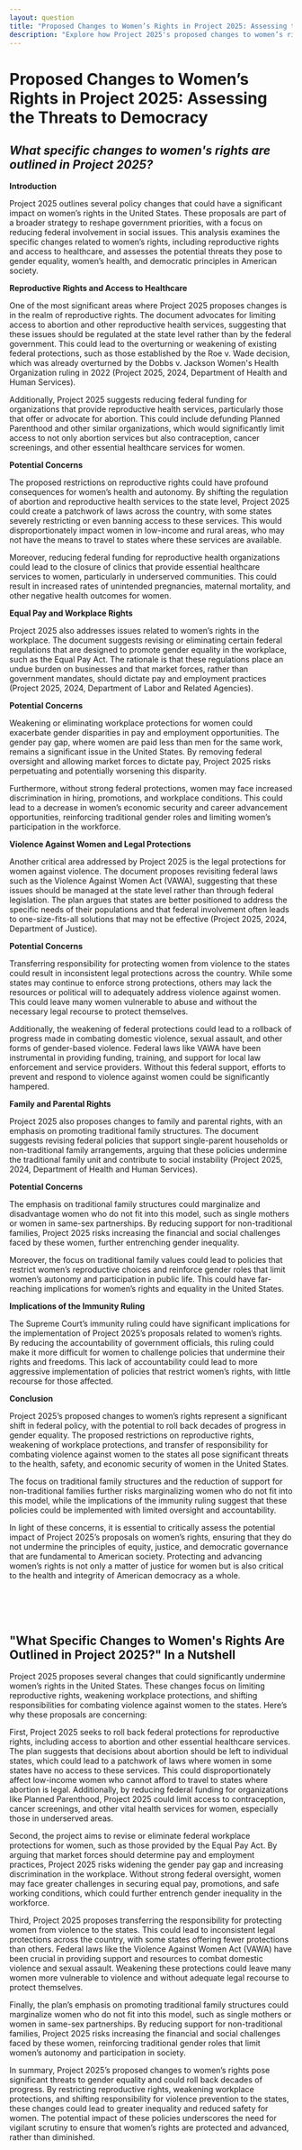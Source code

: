 ```yaml
---
layout: question
title: "Proposed Changes to Women’s Rights in Project 2025: Assessing the Threats to Democracy"
description: "Explore how Project 2025's proposed changes to women’s rights, including reproductive rights and access to healthcare, could undermine gender equality and pose broader threats to democracy."
---
```


# Proposed Changes to Women’s Rights in Project 2025: Assessing the Threats to Democracy

## *What specific changes to women's rights are outlined in Project 2025?*

**Introduction**

Project 2025 outlines several policy changes that could have a significant impact on women’s rights in the United States. These proposals are part of a broader strategy to reshape government priorities, with a focus on reducing federal involvement in social issues. This analysis examines the specific changes related to women’s rights, including reproductive rights and access to healthcare, and assesses the potential threats they pose to gender equality, women’s health, and democratic principles in American society.


**Reproductive Rights and Access to Healthcare**

One of the most significant areas where Project 2025 proposes changes is in the realm of reproductive rights. The document advocates for limiting access to abortion and other reproductive health services, suggesting that these issues should be regulated at the state level rather than by the federal government. This could lead to the overturning or weakening of existing federal protections, such as those established by the Roe v. Wade decision, which was already overturned by the Dobbs v. Jackson Women's Health Organization ruling in 2022 (Project 2025, 2024, Department of Health and Human Services).

Additionally, Project 2025 suggests reducing federal funding for organizations that provide reproductive health services, particularly those that offer or advocate for abortion. This could include defunding Planned Parenthood and other similar organizations, which would significantly limit access to not only abortion services but also contraception, cancer screenings, and other essential healthcare services for women.

**Potential Concerns**

The proposed restrictions on reproductive rights could have profound consequences for women’s health and autonomy. By shifting the regulation of abortion and reproductive health services to the state level, Project 2025 could create a patchwork of laws across the country, with some states severely restricting or even banning access to these services. This would disproportionately impact women in low-income and rural areas, who may not have the means to travel to states where these services are available.

Moreover, reducing federal funding for reproductive health organizations could lead to the closure of clinics that provide essential healthcare services to women, particularly in underserved communities. This could result in increased rates of unintended pregnancies, maternal mortality, and other negative health outcomes for women.

**Equal Pay and Workplace Rights**

Project 2025 also addresses issues related to women’s rights in the workplace. The document suggests revising or eliminating certain federal regulations that are designed to promote gender equality in the workplace, such as the Equal Pay Act. The rationale is that these regulations place an undue burden on businesses and that market forces, rather than government mandates, should dictate pay and employment practices (Project 2025, 2024, Department of Labor and Related Agencies).

**Potential Concerns**

Weakening or eliminating workplace protections for women could exacerbate gender disparities in pay and employment opportunities. The gender pay gap, where women are paid less than men for the same work, remains a significant issue in the United States. By removing federal oversight and allowing market forces to dictate pay, Project 2025 risks perpetuating and potentially worsening this disparity.

Furthermore, without strong federal protections, women may face increased discrimination in hiring, promotions, and workplace conditions. This could lead to a decrease in women’s economic security and career advancement opportunities, reinforcing traditional gender roles and limiting women’s participation in the workforce.

**Violence Against Women and Legal Protections**

Another critical area addressed by Project 2025 is the legal protections for women against violence. The document proposes revisiting federal laws such as the Violence Against Women Act (VAWA), suggesting that these issues should be managed at the state level rather than through federal legislation. The plan argues that states are better positioned to address the specific needs of their populations and that federal involvement often leads to one-size-fits-all solutions that may not be effective (Project 2025, 2024, Department of Justice).

**Potential Concerns**

Transferring responsibility for protecting women from violence to the states could result in inconsistent legal protections across the country. While some states may continue to enforce strong protections, others may lack the resources or political will to adequately address violence against women. This could leave many women vulnerable to abuse and without the necessary legal recourse to protect themselves.

Additionally, the weakening of federal protections could lead to a rollback of progress made in combating domestic violence, sexual assault, and other forms of gender-based violence. Federal laws like VAWA have been instrumental in providing funding, training, and support for local law enforcement and service providers. Without this federal support, efforts to prevent and respond to violence against women could be significantly hampered.

**Family and Parental Rights**

Project 2025 also proposes changes to family and parental rights, with an emphasis on promoting traditional family structures. The document suggests revising federal policies that support single-parent households or non-traditional family arrangements, arguing that these policies undermine the traditional family unit and contribute to social instability (Project 2025, 2024, Department of Health and Human Services).

**Potential Concerns**

The emphasis on traditional family structures could marginalize and disadvantage women who do not fit into this model, such as single mothers or women in same-sex partnerships. By reducing support for non-traditional families, Project 2025 risks increasing the financial and social challenges faced by these women, further entrenching gender inequality.

Moreover, the focus on traditional family values could lead to policies that restrict women’s reproductive choices and reinforce gender roles that limit women’s autonomy and participation in public life. This could have far-reaching implications for women’s rights and equality in the United States.

**Implications of the Immunity Ruling**

The Supreme Court’s immunity ruling could have significant implications for the implementation of Project 2025’s proposals related to women’s rights. By reducing the accountability of government officials, this ruling could make it more difficult for women to challenge policies that undermine their rights and freedoms. This lack of accountability could lead to more aggressive implementation of policies that restrict women’s rights, with little recourse for those affected.

**Conclusion**

Project 2025’s proposed changes to women’s rights represent a significant shift in federal policy, with the potential to roll back decades of progress in gender equality. The proposed restrictions on reproductive rights, weakening of workplace protections, and transfer of responsibility for combating violence against women to the states all pose significant threats to the health, safety, and economic security of women in the United States.

The focus on traditional family structures and the reduction of support for non-traditional families further risks marginalizing women who do not fit into this model, while the implications of the immunity ruling suggest that these policies could be implemented with limited oversight and accountability.

In light of these concerns, it is essential to critically assess the potential impact of Project 2025’s proposals on women’s rights, ensuring that they do not undermine the principles of equity, justice, and democratic governance that are fundamental to American society. Protecting and advancing women’s rights is not only a matter of justice for women but is also critical to the health and integrity of American democracy as a whole.

<br>
<br>
<br>

## <span id="nutshell">"What Specific Changes to Women's Rights Are Outlined in Project 2025?" In a Nutshell</span>

Project 2025 proposes several changes that could significantly undermine women’s rights in the United States. These changes focus on limiting reproductive rights, weakening workplace protections, and shifting responsibilities for combating violence against women to the states. Here’s why these proposals are concerning:

First, Project 2025 seeks to roll back federal protections for reproductive rights, including access to abortion and other essential healthcare services. The plan suggests that decisions about abortion should be left to individual states, which could lead to a patchwork of laws where women in some states have no access to these services. This could disproportionately affect low-income women who cannot afford to travel to states where abortion is legal. Additionally, by reducing federal funding for organizations like Planned Parenthood, Project 2025 could limit access to contraception, cancer screenings, and other vital health services for women, especially those in underserved areas.

Second, the project aims to revise or eliminate federal workplace protections for women, such as those provided by the Equal Pay Act. By arguing that market forces should determine pay and employment practices, Project 2025 risks widening the gender pay gap and increasing discrimination in the workplace. Without strong federal oversight, women may face greater challenges in securing equal pay, promotions, and safe working conditions, which could further entrench gender inequality in the workforce.

Third, Project 2025 proposes transferring the responsibility for protecting women from violence to the states. This could lead to inconsistent legal protections across the country, with some states offering fewer protections than others. Federal laws like the Violence Against Women Act (VAWA) have been crucial in providing support and resources to combat domestic violence and sexual assault. Weakening these protections could leave many women more vulnerable to violence and without adequate legal recourse to protect themselves.

Finally, the plan’s emphasis on promoting traditional family structures could marginalize women who do not fit into this model, such as single mothers or women in same-sex partnerships. By reducing support for non-traditional families, Project 2025 risks increasing the financial and social challenges faced by these women, reinforcing traditional gender roles that limit women’s autonomy and participation in society.

In summary, Project 2025’s proposed changes to women’s rights pose significant threats to gender equality and could roll back decades of progress. By restricting reproductive rights, weakening workplace protections, and shifting responsibility for violence prevention to the states, these changes could lead to greater inequality and reduced safety for women. The potential impact of these policies underscores the need for vigilant scrutiny to ensure that women’s rights are protected and advanced, rather than diminished.

